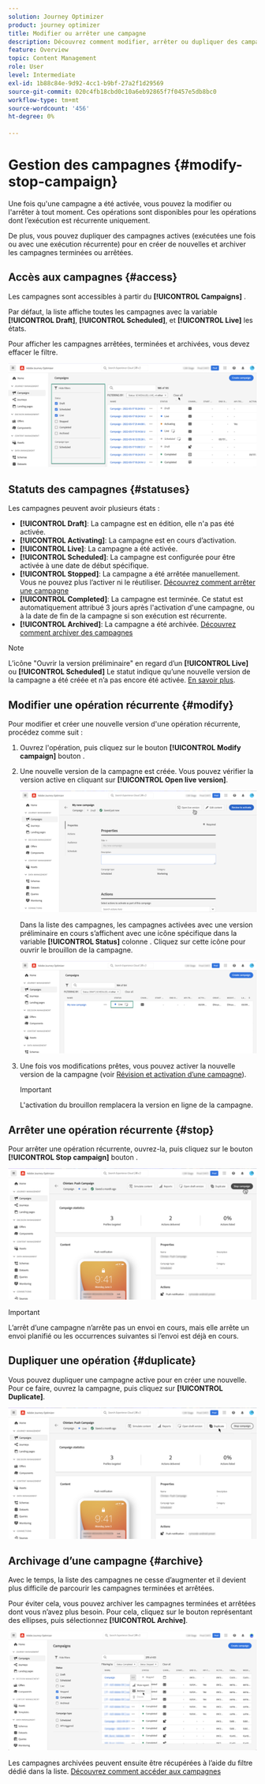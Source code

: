 ```yaml
---
solution: Journey Optimizer
product: journey optimizer
title: Modifier ou arrêter une campagne
description: Découvrez comment modifier, arrêter ou dupliquer des campagnes actives dans [!DNL Journey Optimizer]
feature: Overview
topic: Content Management
role: User
level: Intermediate
exl-id: 1b88c84e-9d92-4cc1-b9bf-27a2f1d29569
source-git-commit: 020c4fb18cbd0c10a6eb92865f7f0457e5db8bc0
workflow-type: tm+mt
source-wordcount: '456'
ht-degree: 0%

---
```


# Gestion des campagnes {#modify-stop-campaign}

Une fois qu&#39;une campagne a été activée, vous pouvez la modifier ou l&#39;arrêter à tout moment. Ces opérations sont disponibles pour les opérations dont l’exécution est récurrente uniquement.

De plus, vous pouvez dupliquer des campagnes actives (exécutées une fois ou avec une exécution récurrente) pour en créer de nouvelles et archiver les campagnes terminées ou arrêtées.

## Accès aux campagnes {#access}

Les campagnes sont accessibles à partir du **[!UICONTROL Campaigns]** .

Par défaut, la liste affiche toutes les campagnes avec la variable **[!UICONTROL Draft]**, **[!UICONTROL Scheduled]**, et **[!UICONTROL Live]** les états.

Pour afficher les campagnes arrêtées, terminées et archivées, vous devez effacer le filtre.

![](assets/create-campaign-list.png)

## Statuts des campagnes {#statuses}

Les campagnes peuvent avoir plusieurs états :

* **[!UICONTROL Draft]**: La campagne est en édition, elle n&#39;a pas été activée.
* **[!UICONTROL Activating]**: La campagne est en cours d’activation.
* **[!UICONTROL Live]**: La campagne a été activée.
* **[!UICONTROL Scheduled]**: La campagne est configurée pour être activée à une date de début spécifique.
* **[!UICONTROL Stopped]**: La campagne a été arrêtée manuellement. Vous ne pouvez plus l’activer ni le réutiliser. [Découvrez comment arrêter une campagne](modify-stop-campaign.md#stop)
* **[!UICONTROL Completed]**: La campagne est terminée. Ce statut est automatiquement attribué 3 jours après l&#39;activation d&#39;une campagne, ou à la date de fin de la campagne si son exécution est récurrente.
* **[!UICONTROL Archived]**: La campagne a été archivée. [Découvrez comment archiver des campagnes](modify-stop-campaign.md#archive)

>[!NOTE]
>
>L’icône &quot;Ouvrir la version préliminaire&quot; en regard d’un **[!UICONTROL Live]** ou **[!UICONTROL Scheduled]** Le statut indique qu’une nouvelle version de la campagne a été créée et n’a pas encore été activée. [En savoir plus](modify-stop-campaign.md#modify).

## Modifier une opération récurrente {#modify}

Pour modifier et créer une nouvelle version d&#39;une opération récurrente, procédez comme suit :

1. Ouvrez l&#39;opération, puis cliquez sur le bouton **[!UICONTROL Modify campaign]** bouton .

1. Une nouvelle version de la campagne est créée. Vous pouvez vérifier la version active en cliquant sur **[!UICONTROL Open live version]**.

   ![](assets/create-campaign-draft.png)

   Dans la liste des campagnes, les campagnes activées avec une version préliminaire en cours s’affichent avec une icône spécifique dans la variable **[!UICONTROL Status]** colonne . Cliquez sur cette icône pour ouvrir le brouillon de la campagne.

   ![](assets/create-campaign-edit-list.png)

1. Une fois vos modifications prêtes, vous pouvez activer la nouvelle version de la campagne (voir [Révision et activation d’une campagne](create-campaign.md#review-activate)).

   >[!IMPORTANT]
   >
   >L&#39;activation du brouillon remplacera la version en ligne de la campagne.

## Arrêter une opération récurrente {#stop}

Pour arrêter une opération récurrente, ouvrez-la, puis cliquez sur le bouton **[!UICONTROL Stop campaign]** bouton .

![](assets/create-campaign-stop.png)

>[!IMPORTANT]
>
>L’arrêt d’une campagne n’arrête pas un envoi en cours, mais elle arrête un envoi planifié ou les occurrences suivantes si l’envoi est déjà en cours.

<!-- inbound campaign (inapp): can stop and resume -->

## Dupliquer une opération {#duplicate}

Vous pouvez dupliquer une campagne active pour en créer une nouvelle. Pour ce faire, ouvrez la campagne, puis cliquez sur **[!UICONTROL Duplicate]**.

![](assets/create-campaign-duplicate.png)

## Archivage d’une campagne {#archive}

Avec le temps, la liste des campagnes ne cesse d’augmenter et il devient plus difficile de parcourir les campagnes terminées et arrêtées.

Pour éviter cela, vous pouvez archiver les campagnes terminées et arrêtées dont vous n’avez plus besoin. Pour cela, cliquez sur le bouton représentant des ellipses, puis sélectionnez **[!UICONTROL Archive]**.

![](assets/create-campaign-archive.png)

Les campagnes archivées peuvent ensuite être récupérées à l’aide du filtre dédié dans la liste. [Découvrez comment accéder aux campagnes](get-started-with-campaigns.md#access)
